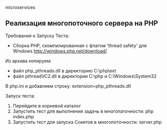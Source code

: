 microservices

## Реализация многопоточного сервера на PHP

Требования к Запуску Теста:
- Cборка PHP, скомпилированная с флагом 'thread safety' для Windows http://windows.php.net/download/

Из архива копируем:
- файл php_pthreads.dll в директорию C:\php\ext 
- файл pthreadVC2.dll в директории C:\php и C:\Windows\System32

В php.ini и добавляем строку: extension=php_pthreads.dll

Запуск теста:
1. Перейдите в корневой каталог<br>
2. Запустить тест для выполнения задачь в многопаточности: php index.php
3. Запустить тест для запуска Сокетов в многопоточности: server.php
